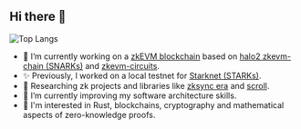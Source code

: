 ## Hi there 👋

![Top Langs](https://github-readme-stats.vercel.app/api/top-langs/?theme=radical&username=mikiw&layout=compact&langs_count=10&hide=html,css&exclude_repo=ProceduralCityGenerator,ReactWeb3,sim-idx)

- 🔭 I’m currently working on a [zkEVM blockchain](https://glitchd.network/) based on [halo2 zkevm-chain (SNARKs)](https://github.com/privacy-scaling-explorations/zkevm-chain) and [zkevm-circuits](https://github.com/scroll-tech/zkevm-circuits).
- ✨ Previously, I worked on a local testnet for [Starknet (STARKs)](https://github.com/0xSpaceShard/starknet-devnet-rs).
- 🔬 Researching zk projects and libraries like [zksync era](https://github.com/matter-labs/zksync-era) and [scroll](https://github.com/scroll-tech).
- 🌱 I’m currently improving my software architecture skills.
- 🤔 I'm interested in Rust, blockchains, cryptography and mathematical aspects of zero-knowledge proofs.
